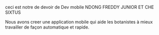 ceci est notre de devoir de Dev mobile
NDONG FREDDY JUNIOR ET
CHE SIXTUS

Nous avons creer une application mobile qui aide les botanistes à mieux travailler de façon automatique et rapide.
